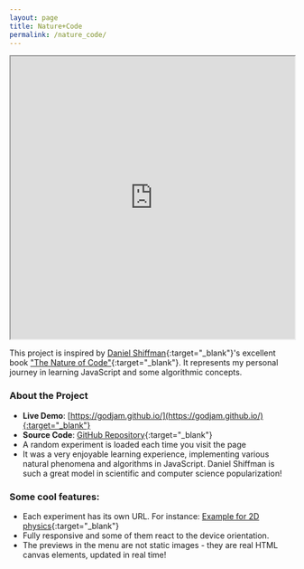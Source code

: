 ```yaml
---
layout: page
title: Nature+Code
permalink: /nature_code/
---
```


<iframe src="https://godjam.github.io/" width="100%" height="500px" allowFullScreen></iframe>

This project is inspired by [Daniel Shiffman](https://shiffman.net/){:target="_blank"}'s excellent book ["The Nature of Code"](https://natureofcode.com/){:target="_blank"}. It represents my personal journey in learning JavaScript and some algorithmic concepts.

### About the Project
- **Live Demo**: [https://godjam.github.io/](https://godjam.github.io/){:target="_blank"}
- **Source Code**: [GitHub Repository](https://github.com/clallier/godjam.github.io){:target="_blank"}
- A random experiment is loaded each time you visit the page
- It was a very enjoyable learning experience, implementing various natural phenomena and algorithms in JavaScript. Daniel Shiffman is such a great model in scientific and computer science popularization!
### Some cool features:
- Each experiment has its own URL. For instance: [Example for 2D physics](https://godjam.github.io/index.html?s=05_05){:target="_blank"}
- Fully responsive and some of them react to the device orientation.
- The previews in the menu are not static images - they are real HTML canvas elements, updated in real time!
